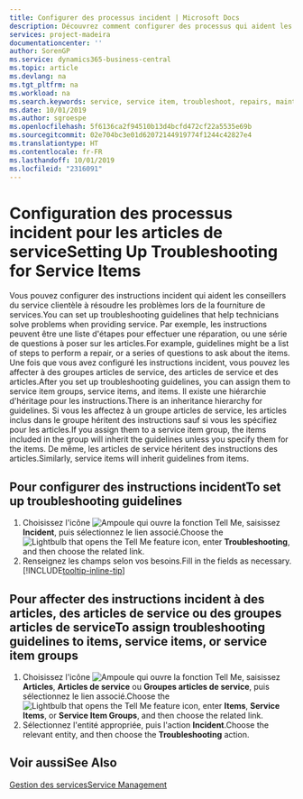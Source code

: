 ```yaml
---
title: Configurer des processus incident | Microsoft Docs
description: Découvrez comment configurer des processus qui aident les conseillers du service clientèle à identifier et à résoudre les problèmes liés aux articles de service.
services: project-madeira
documentationcenter: ''
author: SorenGP
ms.service: dynamics365-business-central
ms.topic: article
ms.devlang: na
ms.tgt_pltfrm: na
ms.workload: na
ms.search.keywords: service, service item, troubleshoot, repairs, maintenance
ms.date: 10/01/2019
ms.author: sgroespe
ms.openlocfilehash: 5f6136ca2f94510b13d4bcfd472cf22a5535e69b
ms.sourcegitcommit: 02e704bc3e01d62072144919774f1244c42827e4
ms.translationtype: HT
ms.contentlocale: fr-FR
ms.lasthandoff: 10/01/2019
ms.locfileid: "2316091"
---
```

# <a name="setting-up-troubleshooting-for-service-items"></a><span data-ttu-id="955f5-103">Configuration des processus incident pour les articles de service</span><span class="sxs-lookup"><span data-stu-id="955f5-103">Setting Up Troubleshooting for Service Items</span></span>
<span data-ttu-id="955f5-104">Vous pouvez configurer des instructions incident qui aident les conseillers du service clientèle à résoudre les problèmes lors de la fourniture de services.</span><span class="sxs-lookup"><span data-stu-id="955f5-104">You can set up troubleshooting guidelines that help technicians solve problems when providing service.</span></span> <span data-ttu-id="955f5-105">Par exemple, les instructions peuvent être une liste d'étapes pour effectuer une réparation, ou une série de questions à poser sur les articles.</span><span class="sxs-lookup"><span data-stu-id="955f5-105">For example, guidelines might be a list of steps to perform a repair, or a series of questions to ask about the items.</span></span> <span data-ttu-id="955f5-106">Une fois que vous avez configuré les instructions incident, vous pouvez les affecter à des groupes articles de service, des articles de service et des articles.</span><span class="sxs-lookup"><span data-stu-id="955f5-106">After you set up troubleshooting guidelines, you can assign them to service item groups, service items, and items.</span></span> <span data-ttu-id="955f5-107">Il existe une hiérarchie d'héritage pour les instructions.</span><span class="sxs-lookup"><span data-stu-id="955f5-107">There is an inheritance hierarchy for guidelines.</span></span> <span data-ttu-id="955f5-108">Si vous les affectez à un groupe articles de service, les articles inclus dans le groupe héritent des instructions sauf si vous les spécifiez pour les articles.</span><span class="sxs-lookup"><span data-stu-id="955f5-108">If you assign them to a service item group, the items included in the group will inherit the guidelines unless you specify them for the items.</span></span> <span data-ttu-id="955f5-109">De même, les articles de service héritent des instructions des articles.</span><span class="sxs-lookup"><span data-stu-id="955f5-109">Similarly, service items will inherit guidelines from items.</span></span>  

## <a name="to-set-up-troubleshooting-guidelines"></a><span data-ttu-id="955f5-110">Pour configurer des instructions incident</span><span class="sxs-lookup"><span data-stu-id="955f5-110">To set up troubleshooting guidelines</span></span>
1. <span data-ttu-id="955f5-111">Choisissez l'icône ![Ampoule qui ouvre la fonction Tell Me](media/ui-search/search_small.png "Dites-moi ce que vous voulez faire"), saisissez **Incident**, puis sélectionnez le lien associé.</span><span class="sxs-lookup"><span data-stu-id="955f5-111">Choose the ![Lightbulb that opens the Tell Me feature](media/ui-search/search_small.png "Tell me what you want to do") icon, enter **Troubleshooting**, and then choose the related link.</span></span>  
2. <span data-ttu-id="955f5-112">Renseignez les champs selon vos besoins.</span><span class="sxs-lookup"><span data-stu-id="955f5-112">Fill in the fields as necessary.</span></span> [!INCLUDE[tooltip-inline-tip](includes/tooltip-inline-tip_md.md)]  

## <a name="to-assign-troubleshooting-guidelines-to-items-service-items-or-service-item-groups"></a><span data-ttu-id="955f5-113">Pour affecter des instructions incident à des articles, des articles de service ou des groupes articles de service</span><span class="sxs-lookup"><span data-stu-id="955f5-113">To assign troubleshooting guidelines to items, service items, or service item groups</span></span>
1. <span data-ttu-id="955f5-114">Choisissez l'icône ![Ampoule qui ouvre la fonction Tell Me](media/ui-search/search_small.png "Dites-moi ce que vous voulez faire"), saisissez **Articles**, **Articles de service** ou **Groupes articles de service**, puis sélectionnez le lien associé.</span><span class="sxs-lookup"><span data-stu-id="955f5-114">Choose the ![Lightbulb that opens the Tell Me feature](media/ui-search/search_small.png "Tell me what you want to do") icon, enter **Items**, **Service Items**, or **Service Item Groups**, and then choose the related link.</span></span>  
2. <span data-ttu-id="955f5-115">Sélectionnez l'entité appropriée, puis l'action **Incident**.</span><span class="sxs-lookup"><span data-stu-id="955f5-115">Choose the relevant entity, and then choose the **Troubleshooting** action.</span></span>  

## <a name="see-also"></a><span data-ttu-id="955f5-116">Voir aussi</span><span class="sxs-lookup"><span data-stu-id="955f5-116">See Also</span></span>
[<span data-ttu-id="955f5-117">Gestion des services</span><span class="sxs-lookup"><span data-stu-id="955f5-117">Service Management</span></span>](service-service.md)